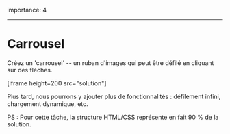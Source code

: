 importance: 4

---

# Carrousel

Créez un 'carrousel' -- un ruban d'images qui peut être défilé en cliquant sur des fléches.

[iframe height=200 src="solution"]

Plus tard, nous pourrons y ajouter plus de fonctionnalités : défilement infini, chargement dynamique, etc.

PS : Pour cette tâche, la structure HTML/CSS représente en fait 90 % de la solution.
<!--
# Carousel

Create a "carousel" -- a ribbon of images that can be scrolled by clicking on arrows.

[iframe height=200 src="solution"]

Later we can add more features to it: infinite scrolling, dynamic loading etc.

P.S. For this task HTML/CSS structure is actually 90% of the solution.-->
